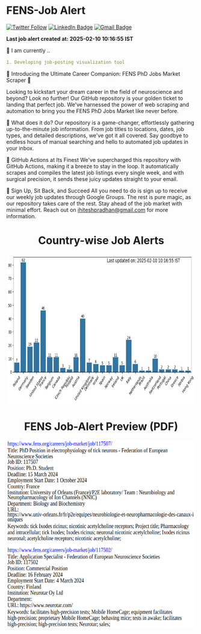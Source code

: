 # FENS-Job Alert

[![Twitter Follow](https://img.shields.io/twitter/follow/pradhitesh?style=social)](https://twitter.com/intent/follow?screen_name=pradhitesh)
[![LinkedIn Badge](https://img.shields.io/badge/-LinkedIn-blue?style=social&logo=Linkedin&logoColor=blue&link=https://www.linkedin.com/in/pradhanhitesh/)](https://www.linkedin.com/in/pradhanhitesh/)
[![Gmail Badge](https://img.shields.io/badge/-ihiteshpradhan@gmail.com-c14438?style=social&logo=Gmail&logoColor=red&link=mailto:ihiteshpradhan@gmail.com)](mailto:ihiteshpradhan@gmail.com)

<b> Last job alert created at: 2025-02-10 10:16:55 IST </b>

🔨 I am currently ..
```yaml
1. Developing job-posting visualization tool 
```

🌟 Introducing the Ultimate Career Companion: FENS PhD Jobs Market Scraper 🌟

Looking to kickstart your dream career in the field of neuroscience and beyond? Look no further! Our GitHub repository is your golden ticket to landing that perfect job. We've harnessed the power of web scraping and automation to bring you the FENS PhD Jobs Market like never before.

🚀 What does it do?
Our repository is a game-changer, effortlessly gathering up-to-the-minute job information. From job titles to locations, dates, job types, and detailed descriptions, we've got it all covered. Say goodbye to endless hours of manual searching and hello to automated job updates in your inbox.

🤖 GitHub Actions at Its Finest
We've supercharged this repository with GitHub Actions, making it a breeze to stay in the loop. It automatically scrapes and compiles the latest job listings every single week, and with surgical precision, it sends these juicy updates straight to your email.

📧 Sign Up, Sit Back, and Succeed
All you need to do is sign up to receive our weekly job updates through Google Groups. The rest is pure magic, as our repository takes care of the rest. Stay ahead of the job market with minimal effort. Reach out on ihiteshpradhan@gmail.com for more information.

<h1 align = "center">Country-wise Job Alerts</h1>
<p align="center">
    <img src="CountryCount_1022025101655.png" width="750" height="400">
</p>

<h1 align = "center">FENS Job-Alert Preview (PDF)</h1>
<p align="center">
    <img src="Job_AlertPreview.png" width="650" height="500">
</p>